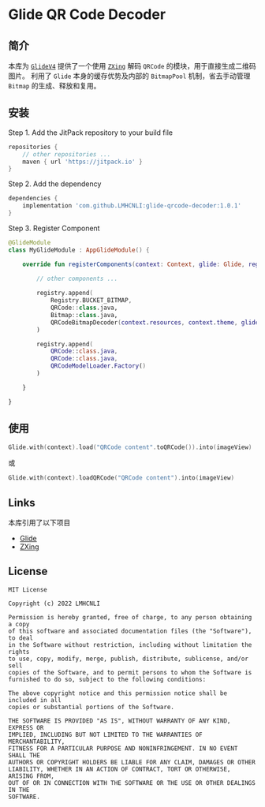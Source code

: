 # Glide QR Code Decoder

## 简介

本库为 [`GlideV4`](https://github.com/bumptech/glide) 提供了一个使用 [`ZXing`](https://github.com/zxing/zxing/) 解码 `QRCode` 的模块，用于直接生成二维码图片。
利用了 `Glide` 本身的缓存优势及内部的  `BitmapPool` 机制，省去手动管理 `Bitmap` 的生成、释放和复用。

## 安装

Step 1. Add the JitPack repository to your build file

```gradle
repositories {
    // other repositories ...
    maven { url 'https://jitpack.io' }
}
```

Step 2. Add the dependency

```gradle
dependencies {
    implementation 'com.github.LMHCNLI:glide-qrcode-decoder:1.0.1'
}
```

Step 3. Register Component

```kotlin
@GlideModule
class MyGlideModule : AppGlideModule() {

    override fun registerComponents(context: Context, glide: Glide, registry: Registry) {
    
        // other components ...

        registry.append(
            Registry.BUCKET_BITMAP,
            QRCode::class.java,
            Bitmap::class.java,
            QRCodeBitmapDecoder(context.resources, context.theme, glide.bitmapPool)
        )

        registry.append(
            QRCode::class.java,
            QRCode::class.java,
            QRCodeModelLoader.Factory()
        )

    }

}
```

## 使用

```kotlin
Glide.with(context).load("QRCode content".toQRCode()).into(imageView)
```

或

```kotlin
Glide.with(context).loadQRCode("QRCode content").into(imageView)
```

## Links

本库引用了以下项目

- [Glide](https://github.com/bumptech/glide)
- [ZXing](https://github.com/zxing/zxing/)

## License

```license
MIT License

Copyright (c) 2022 LMHCNLI

Permission is hereby granted, free of charge, to any person obtaining a copy
of this software and associated documentation files (the "Software"), to deal
in the Software without restriction, including without limitation the rights
to use, copy, modify, merge, publish, distribute, sublicense, and/or sell
copies of the Software, and to permit persons to whom the Software is
furnished to do so, subject to the following conditions:

The above copyright notice and this permission notice shall be included in all
copies or substantial portions of the Software.

THE SOFTWARE IS PROVIDED "AS IS", WITHOUT WARRANTY OF ANY KIND, EXPRESS OR
IMPLIED, INCLUDING BUT NOT LIMITED TO THE WARRANTIES OF MERCHANTABILITY,
FITNESS FOR A PARTICULAR PURPOSE AND NONINFRINGEMENT. IN NO EVENT SHALL THE
AUTHORS OR COPYRIGHT HOLDERS BE LIABLE FOR ANY CLAIM, DAMAGES OR OTHER
LIABILITY, WHETHER IN AN ACTION OF CONTRACT, TORT OR OTHERWISE, ARISING FROM,
OUT OF OR IN CONNECTION WITH THE SOFTWARE OR THE USE OR OTHER DEALINGS IN THE
SOFTWARE.
```
